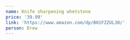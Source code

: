 ```yaml
---
name: Knife sharpening whetstone
price: '39.99'
link: 'https://www.amazon.com/dp/B01FZZUL30/'
person: Drew
---
```


